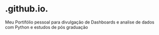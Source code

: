 # .github.io.
Meu Portifólio pessoal para divulgação de Dashboards e analise de dados com Python e estudos de pós graduação
